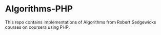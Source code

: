# Algorithms-PHP
This repo contains implementations of Algorithms from Robert Sedgewicks courses on coursera using PHP.

